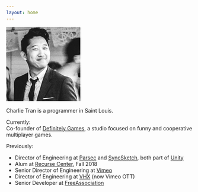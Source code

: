 ```yaml
---
layout: home
---
```


<img title="actual size" id="home-photo" src="/assets/home-photo.jpg" />

Charlie Tran is a programmer in Saint Louis.
 
Currently:  
Co-founder of [Definitely Games](https://def.games), a studio focused on funny and cooperative multiplayer games.

Previously:  
- Director of Engineering at [Parsec](https://parsec.app) and [SyncSketch](https://syncsketch.com/), both part of [Unity](https://unity.com)  
- Alum at [Recurse Center](https://www.recurse.com/), Fall 2018
- Senior Director of Engineering at [Vimeo](https://vimeo.com)   
- Director of Engineering at [VHX](https://ott.vimeo.com) (now Vimeo OTT)   
- Senior Developer at [FreeAssociation](https://freeassociation.is/)  
